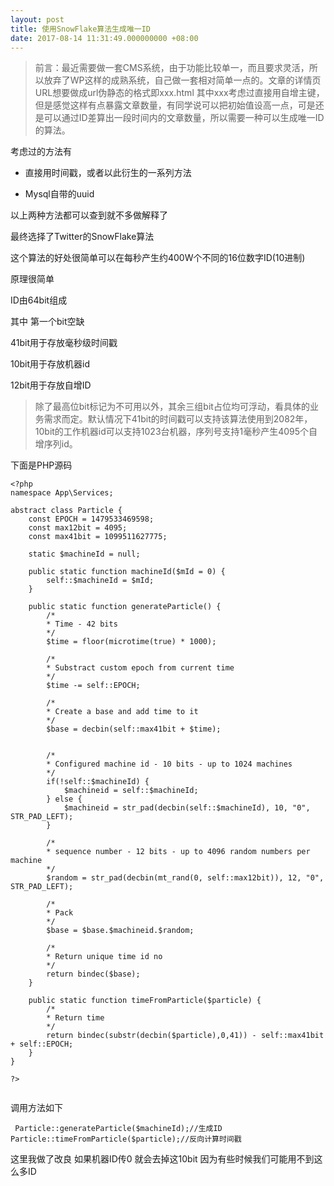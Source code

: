 ```yaml
---
layout: post
title: 使用SnowFlake算法生成唯一ID
date: 2017-08-14 11:31:49.000000000 +08:00
---
```




> 前言：最近需要做一套CMS系统，由于功能比较单一，而且要求灵活，所以放弃了WP这样的成熟系统，自己做一套相对简单一点的。文章的详情页URL想要做成url伪静态的格式即xxx.html 其中xxx考虑过直接用自增主键，但是感觉这样有点暴露文章数量，有同学说可以把初始值设高一点，可是还是可以通过ID差算出一段时间内的文章数量，所以需要一种可以生成唯一ID的算法。    

考虑过的方法有


- 直接用时间戳，或者以此衍生的一系列方法

- Mysql自带的uuid

以上两种方法都可以查到就不多做解释了

最终选择了Twitter的SnowFlake算法

这个算法的好处很简单可以在每秒产生约400W个不同的16位数字ID(10进制)

原理很简单

ID由64bit组成

其中 第一个bit空缺

41bit用于存放毫秒级时间戳

10bit用于存放机器id

12bit用于存放自增ID

> 除了最高位bit标记为不可用以外，其余三组bit占位均可浮动，看具体的业务需求而定。默认情况下41bit的时间戳可以支持该算法使用到2082年，10bit的工作机器id可以支持1023台机器，序列号支持1毫秒产生4095个自增序列id。


下面是PHP源码

```
<?php
namespace App\Services;

abstract class Particle {
    const EPOCH = 1479533469598;
    const max12bit = 4095;
    const max41bit = 1099511627775;

    static $machineId = null;

    public static function machineId($mId = 0) {
        self::$machineId = $mId;
    }

    public static function generateParticle() {
        /*
        * Time - 42 bits
        */
        $time = floor(microtime(true) * 1000);

        /*
        * Substract custom epoch from current time
        */
        $time -= self::EPOCH;

        /*
        * Create a base and add time to it
        */
        $base = decbin(self::max41bit + $time);


        /*
        * Configured machine id - 10 bits - up to 1024 machines
        */
        if(!self::$machineId) {
            $machineid = self::$machineId;
        } else {
            $machineid = str_pad(decbin(self::$machineId), 10, "0", STR_PAD_LEFT);
        }
        
        /*
        * sequence number - 12 bits - up to 4096 random numbers per machine
        */
        $random = str_pad(decbin(mt_rand(0, self::max12bit)), 12, "0", STR_PAD_LEFT);

        /*
        * Pack
        */
        $base = $base.$machineid.$random;

        /*
        * Return unique time id no
        */
        return bindec($base);
    }

    public static function timeFromParticle($particle) {
        /*
        * Return time
        */
        return bindec(substr(decbin($particle),0,41)) - self::max41bit + self::EPOCH;
    }
}

?>


```


调用方法如下

` Particle::generateParticle($machineId);//生成ID`
` Particle::timeFromParticle($particle);//反向计算时间戳`

这里我做了改良 如果机器ID传0 就会去掉这10bit 因为有些时候我们可能用不到这么多ID

